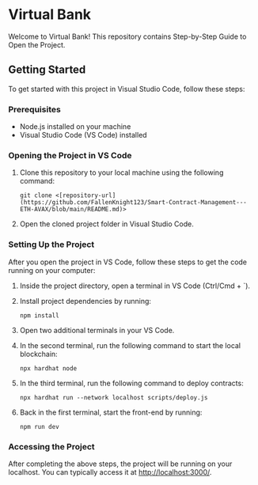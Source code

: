 
# Virtual Bank

Welcome to Virtual Bank! This repository contains Step-by-Step Guide to Open the Project.

## Getting Started

To get started with this project in Visual Studio Code, follow these steps:

### Prerequisites

- Node.js installed on your machine
- Visual Studio Code (VS Code) installed

### Opening the Project in VS Code

1. Clone this repository to your local machine using the following command:
   ```
   git clone <[repository-url](https://github.com/FallenKnight123/Smart-Contract-Management---ETH-AVAX/blob/main/README.md)>
   ```

2. Open the cloned project folder in Visual Studio Code.

### Setting Up the Project

After you open the project in VS Code, follow these steps to get the code running on your computer:

1. Inside the project directory, open a terminal in VS Code (Ctrl/Cmd + `).
2. Install project dependencies by running:
   ```
   npm install
   ```
3. Open two additional terminals in your VS Code.

4. In the second terminal, run the following command to start the local blockchain:
   ```
   npx hardhat node
   ```
   
5. In the third terminal, run the following command to deploy contracts:
   ```
   npx hardhat run --network localhost scripts/deploy.js
   ```
   
6. Back in the first terminal, start the front-end by running:
   ```
   npm run dev
   ```

### Accessing the Project

After completing the above steps, the project will be running on your localhost. You can typically access it at [http://localhost:3000/](http://localhost:3000/).
